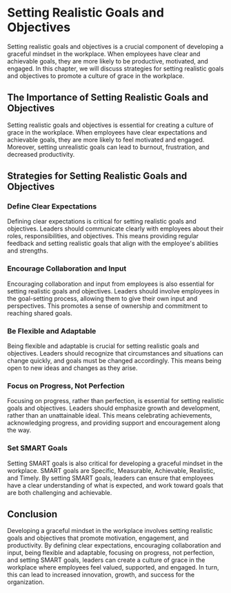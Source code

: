 Setting Realistic Goals and Objectives
================================================================================

Setting realistic goals and objectives is a crucial component of developing a graceful mindset in the workplace. When employees have clear and achievable goals, they are more likely to be productive, motivated, and engaged. In this chapter, we will discuss strategies for setting realistic goals and objectives to promote a culture of grace in the workplace.

The Importance of Setting Realistic Goals and Objectives
--------------------------------------------------------

Setting realistic goals and objectives is essential for creating a culture of grace in the workplace. When employees have clear expectations and achievable goals, they are more likely to feel motivated and engaged. Moreover, setting unrealistic goals can lead to burnout, frustration, and decreased productivity.

Strategies for Setting Realistic Goals and Objectives
-----------------------------------------------------

### Define Clear Expectations

Defining clear expectations is critical for setting realistic goals and objectives. Leaders should communicate clearly with employees about their roles, responsibilities, and objectives. This means providing regular feedback and setting realistic goals that align with the employee's abilities and strengths.

### Encourage Collaboration and Input

Encouraging collaboration and input from employees is also essential for setting realistic goals and objectives. Leaders should involve employees in the goal-setting process, allowing them to give their own input and perspectives. This promotes a sense of ownership and commitment to reaching shared goals.

### Be Flexible and Adaptable

Being flexible and adaptable is crucial for setting realistic goals and objectives. Leaders should recognize that circumstances and situations can change quickly, and goals must be changed accordingly. This means being open to new ideas and changes as they arise.

### Focus on Progress, Not Perfection

Focusing on progress, rather than perfection, is essential for setting realistic goals and objectives. Leaders should emphasize growth and development, rather than an unattainable ideal. This means celebrating achievements, acknowledging progress, and providing support and encouragement along the way.

### Set SMART Goals

Setting SMART goals is also critical for developing a graceful mindset in the workplace. SMART goals are Specific, Measurable, Achievable, Realistic, and Timely. By setting SMART goals, leaders can ensure that employees have a clear understanding of what is expected, and work toward goals that are both challenging and achievable.

Conclusion
----------

Developing a graceful mindset in the workplace involves setting realistic goals and objectives that promote motivation, engagement, and productivity. By defining clear expectations, encouraging collaboration and input, being flexible and adaptable, focusing on progress, not perfection, and setting SMART goals, leaders can create a culture of grace in the workplace where employees feel valued, supported, and engaged. In turn, this can lead to increased innovation, growth, and success for the organization.
